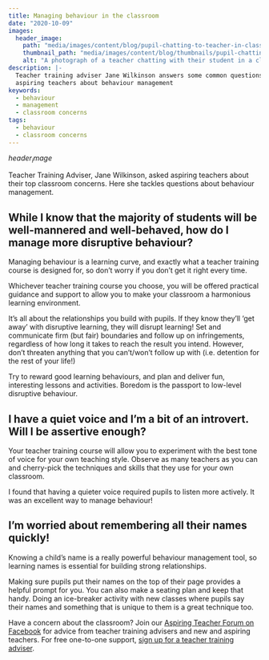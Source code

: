 ```yaml
---
title: Managing behaviour in the classroom
date: "2020-10-09"
images:
  header_image:
    path: "media/images/content/blog/pupil-chatting-to-teacher-in-classroom.jpg"
    thumbnail_path: "media/images/content/blog/thumbnails/pupil-chatting-to-teacher-in-classroom.jpg"
    alt: "A photograph of a teacher chatting with their student in a classroom" 
description: |-
  Teacher training adviser Jane Wilkinson answers some common questions from
  aspiring teachers about behaviour management
keywords:
  - behaviour
  - management
  - classroom concerns
tags:
  - behaviour
  - classroom concerns
---
```


$header_image$

Teacher Training Adviser, Jane Wilkinson, asked aspiring teachers about their top classroom concerns. Here she tackles questions about behaviour management.

## While I know that the majority of students will be well-mannered and well-behaved, how do I manage more disruptive behaviour?

Managing behaviour is a learning curve, and exactly what a teacher training course is designed for, so don’t worry if you don’t get it right every time.

Whichever teacher training course you choose, you will be offered practical guidance and support to allow you to make your classroom a harmonious learning environment.

It’s all about the relationships you build with pupils. If they know they’ll ‘get away’ with disruptive learning, they will disrupt learning! Set and communicate firm (but fair) boundaries and follow up on infringements, regardless of how long it takes to reach the result you intend. However, don’t threaten anything that you can’t/won’t follow up with (i.e. detention for the rest of your life!)

Try to reward good learning behaviours, and plan and deliver fun, interesting lessons and activities. Boredom is the passport to low-level disruptive behaviour.

## I have a quiet voice and I’m a bit of an introvert. Will I be assertive enough?

Your teacher training course will allow you to experiment with the best tone of voice for your own teaching style. Observe as many teachers as you can and cherry-pick the techniques and skills that they use for your own classroom.

I found that having a quieter voice required pupils to listen more actively. It was an excellent way to manage behaviour!

## I’m worried about remembering all their names quickly!

Knowing a child’s name is a really powerful behaviour management tool, so learning names is essential for building strong relationships.

Making sure pupils put their names on the top of their page provides a helpful prompt for you. You can also make a seating plan and keep that handy. Doing an ice-breaker activity with new classes where pupils say their names and something that is unique to them is a great technique too.

Have a concern about the classroom? Join our [Aspiring Teacher Forum on Facebook](https://www.facebook.com/groups/1357146377672255) for advice from teacher training advisers and new and aspiring teachers. For free one-to-one support, [sign up for a teacher training adviser](/tta-service).

